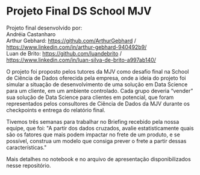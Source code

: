 # Projeto Final DS School MJV

Projeto final desenvolvido por: \
Andréia Castanharo \
Arthur Gebhard: https://github.com/ArthurGebhard / https://www.linkedin.com/in/arthur-gebhard-940492b9/ \
Luan de Brito: https://github.com/luandebrito / https://www.linkedin.com/in/luan-silva-de-brito-a997ab140/

O projeto foi proposto pelos tutores da MJV como desafio final na School de Ciência de Dados oferecida pela empresa, onde a ideia do projeto foi simular a situação de desenvolvimento de uma solução em Data Science para um cliente, em um ambiente controlado. Cada grupo deveria “vender” sua solução de Data Science para clientes em potencial, que foram representados pelos consultores de Ciência de Dados da MJV durante os checkpoints e entrega do relatório final.

Tivemos três semanas para trabalhar no Briefing recebido pela nossa equipe, que foi: "A partir dos dados cruzados, avalie estatisticamente quais são os fatores que mais podem impactar no frete de um produto, e se possível, construa um modelo que consiga prever o frete a partir dessas características."

Mais detalhes no notebook e no arquivo de apresentação disponibilizados nesse repositório.
